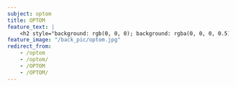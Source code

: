 ```yaml
---
subject: optom
title: OPTOM
feature_text: |
    <h2 style="background: rgb(0, 0, 0); background: rgba(0, 0, 0, 0.5); color: #f1f1f1; padding: 10px;">OPTOM</h2>
feature_image: "/back_pic/optom.jpg"
redirect_from:
    - /optom
    - /optom/
    - /OPTOM
    - /OPTOM/
---
```

